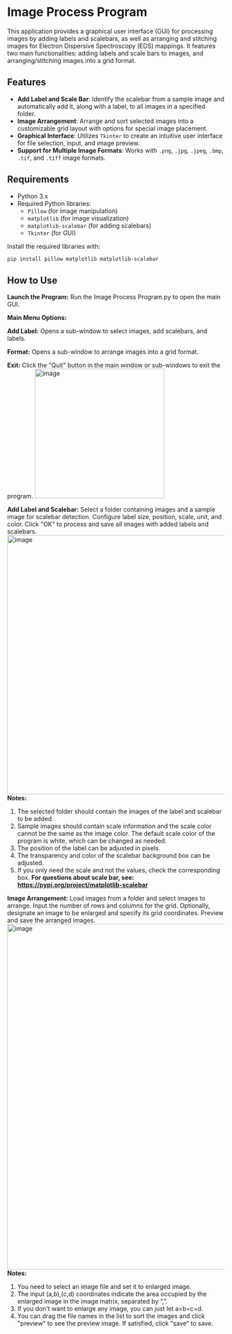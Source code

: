 # Image Process Program

This application provides a graphical user interface (GUI) for processing images by adding labels and scalebars, as well as arranging and stitching images for Electron Dispersive Spectroscopy (EDS) mappings. It features two main functionalities: adding labels and scale bars to images, and arranging/stitching images into a grid format.

## Features
- **Add Label and Scale Bar**: Identify the scalebar from a sample image and automatically add it, along with a label, to all images in a specified folder.
- **Image Arrangement**: Arrange and sort selected images into a customizable grid layout with options for special image placement.
- **Graphical Interface**: Utilizes `Tkinter` to create an intuitive user interface for file selection, input, and image preview.
- **Support for Multiple Image Formats**: Works with `.png`, `.jpg`, `.jpeg`, `.bmp`, `.tif`, and `.tiff` image formats.

## Requirements
- Python 3.x
- Required Python libraries:
  - `Pillow` (for image manipulation)
  - `matplotlib` (for image visualization)
  - `matplotlib-scalebar` (for adding scalebars)
  - `Tkinter` (for GUI)

Install the required libraries with:
```bash
pip install pillow matplotlib matplotlib-scalebar
```

## How to Use
**Launch the Program:** Run the Image Process Program.py to open the main GUI.

**Main Menu Options:**

**Add Label:** Opens a sub-window to select images, add scalebars, and labels.

**Format:** Opens a sub-window to arrange images into a grid format.

**Exit:** Click the "Quit" button in the main window or sub-windows to exit the program.
<img src="https://github.com/user-attachments/assets/bf0283ed-0ab5-4249-80c3-1f947ba07ebf" alt="image" width="300" />

**Add Label and Scalebar:**
Select a folder containing images and a sample image for scalebar detection.
Configure label size, position, scale, unit, and color.
Click "OK" to process and save all images with added labels and scalebars.
<img src="https://github.com/user-attachments/assets/92e4556b-e013-4397-a734-d79695bb98e1" alt="image" width="600" />
**Notes:**
1. The selected folder should contain the images of the label and scalebar to be added.
2. Sample images should contain scale information and the scale color cannot be the same as the image color. The default scale color of the program is white, which can be changed as needed.
3. The position of the label can be adjusted in pixels.
4. The transparency and color of the scalebar background box can be adjusted.
5. If you only need the scale and not the values, check the corresponding box.
**For questions about scale bar, see: https://pypi.org/project/matplotlib-scalebar**

**Image Arrangement:**
Load images from a folder and select images to arrange.
Input the number of rows and columns for the grid.
Optionally, designate an image to be enlarged and specify its grid coordinates.
Preview and save the arranged images.
<img src="https://github.com/user-attachments/assets/d7de3946-493f-426c-bae4-3adbcb2cb058" alt="image" width="800" />
**Notes:**
1. You need to select an image file and set it to enlarged image.
2. The input (a,b),(c,d) coordinates indicate the area occupied by the enlarged image in the image matrix, separated by “,”.
3. If you don't want to enlarge any image, you can just let a=b=c=d.
4. You can drag the file names in the list to sort the images and click "preview" to see the preview image. If satisfied, click "save" to save.
